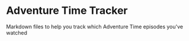 # Adventure Time Tracker

Markdown files to help you track which Adventure Time episodes you've watched
